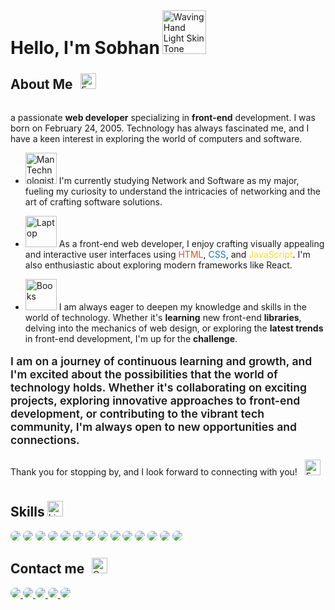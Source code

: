 <div>
    <h1 style="display : inline;">Hello, I'm Sobhan</h1> 
    <img src="https://raw.githubusercontent.com/Tarikul-Islam-Anik/Animated-Fluent-Emojis/master/Emojis/Hand%20gestures/Waving%20Hand%20Light%20Skin%20Tone.png" alt="Waving Hand Light Skin Tone" width="70" height="70" />
</div>

<div>
    <h2 style="display: inline-block;margin-right : .5rem;">About Me</h2> 
    <img src="https://raw.githubusercontent.com/Tarikul-Islam-Anik/Animated-Fluent-Emojis/master/Emojis/Smilies/Face%20with%20Monocle.png" alt="Face with Monocle" width="25" height="25" />
</div>

a passionate **web developer** specializing in **front-end** development. I was born on February 24, 2005. Technology has always fascinated me, and I have a keen interest in exploring the world of computers and software.

-   <img src="https://raw.githubusercontent.com/Tarikul-Islam-Anik/Animated-Fluent-Emojis/master/Emojis/People%20with%20professions/Man%20Technologist%20Light%20Skin%20Tone.png" alt="Man Technologist Light Skin Tone" width="50" height="50" /> I'm currently studying Network and Software as my major, fueling my curiosity to understand the intricacies of networking and the art of crafting software solutions.

-   <img src="https://raw.githubusercontent.com/Tarikul-Islam-Anik/Animated-Fluent-Emojis/master/Emojis/Objects/Laptop.png" alt="Laptop" width="50" height="50" /> As a front-end web developer, I enjoy crafting visually appealing and interactive user interfaces using <span style="color : #E34F26">HTML</span>, <span style="color : #1572B6">CSS</span>, and <span style="color : #F7DF1E">JavaScript</span>. I'm also enthusiastic about exploring modern frameworks like React.

-   <img src="https://raw.githubusercontent.com/Tarikul-Islam-Anik/Animated-Fluent-Emojis/master/Emojis/Objects/Books.png" alt="Books" width="50" height="50" /> I am always eager to deepen my knowledge and skills in the world of technology. Whether it's **learning** new front-end **libraries**, delving into the mechanics of web design, or exploring the **latest trends** in front-end development, I'm up for the **challenge**.

<p style="font-size : 1.1rem; font-weight : 600 ;">I am on a journey of continuous learning and growth, and I'm excited about the possibilities that the world of technology holds. Whether it's collaborating on exciting projects, exploring innovative approaches to front-end development, or contributing to the vibrant tech community, I'm always open to new opportunities and connections.</p>

<div>
    <p style="display: inline-block; margin-right : .5rem;">
        Thank you for stopping by, and I look forward to connecting with you! 
    </p>
    <img src="https://raw.githubusercontent.com/Tarikul-Islam-Anik/Animated-Fluent-Emojis/master/Emojis/Smilies/Face%20Blowing%20a%20Kiss.png" alt="Face Blowing a Kiss" width="25" height="25" />
</div>

<div>
    <h2 style="display: inline-block;">Skills</h2> 
    <img src="https://raw.githubusercontent.com/Tarikul-Islam-Anik/Animated-Fluent-Emojis/master/Emojis/Objects/Light%20Bulb.png" alt="Light Bulb" width="25" height="25" />
</div>

<img style="border-radius:.5rem;" src="https://img.shields.io/badge/HTML5-E34F26?style=for-the-badge&logo=html5&logoColor=white">
<img style="border-radius:.5rem;" src="https://img.shields.io/badge/CSS3-1572B6?style=for-the-badge&logo=css3&logoColor=white">
<img style="border-radius:.5rem;" src="https://img.shields.io/badge/Sass-CC6699?style=for-the-badge&logo=sass&logoColor=white">
<img style="border-radius:.5rem;" src="https://img.shields.io/badge/Bootstrap-563D7C?style=for-the-badge&logo=bootstrap&logoColor=white">
<img style="border-radius:.5rem;" src="https://img.shields.io/badge/JavaScript-323330?style=for-the-badge&logo=javascript&logoColor=F7DF1E">
<img style="border-radius:.5rem;" src="https://img.shields.io/badge/TypeScript-007ACC?style=for-the-badge&logo=typescript&logoColor=white">
<img style="border-radius:.5rem;" src="https://img.shields.io/badge/React-20232A?style=for-the-badge&logo=react&logoColor=61DAFB">
<img style="border-radius:.5rem;" src="https://img.shields.io/badge/Lodash-3492FF?style=for-the-badge&logo=lodash&logoColor=white"">
<img style="border-radius:.5rem;" src="https://img.shields.io/badge/Material%20UI-007FFF?style=for-the-badge&logo=mui&logoColor=white">
<img style="border-radius:.5rem;" src="https://img.shields.io/badge/Ant%20Design-1890FF?style=for-the-badge&logo=antdesign&logoColor=white">
<img style="border-radius:.5rem;" src="https://img.shields.io/badge/npm-CB3837?style=for-the-badge&logo=npm&logoColor=white">
<img style="border-radius:.5rem;" src="https://img.shields.io/badge/Postman-FF6C37?style=for-the-badge&logo=Postman&logoColor=white">
<img style="border-radius:.5rem;" src="https://img.shields.io/badge/Tailwind_CSS-38B2AC?style=for-the-badge&logo=tailwind-css&logoColor=white">
<img style="border-radius:.5rem;" src="https://img.shields.io/badge/Vite-B73BFE?style=for-the-badge&logo=vite&logoColor=FFD62E">

<div>
    <h2 style="display: inline-block; margin-right : .5rem;">Contact me</h2> 
    <img src="https://raw.githubusercontent.com/Tarikul-Islam-Anik/Animated-Fluent-Emojis/master/Emojis/Hand%20gestures/Call%20Me%20Hand%20Medium-Light%20Skin%20Tone.png" alt="Call Me Hand Medium-Light Skin Tone" width="25" height="25" />
</div>

<div>
    <a href="mailto:sobhan.yaghobi.work@gmail.com">
        <img style="border-radius:.5rem;" src="https://img.shields.io/badge/Gmail-D14836?style=for-the-badge&logo=gmail&logoColor=white">
    </a>
    <a href="https://www.instagram.com/sobhan__ya">
        <img style="border-radius:.5rem;" src="https://img.shields.io/badge/Instagram-E4405F?style=for-the-badge&logo=instagram&logoColor=white">
    </a>
    <a href="https://www.linkedin.com/in/sobhan-yaghobi-709209244">
        <img style="border-radius:.5rem;" src="https://img.shields.io/badge/LinkedIn-0077B5?style=for-the-badge&logo=linkedin&logoColor=white">
    </a>
    <a href="https://t.me/sobhan_yaghobii">
        <img style="border-radius:.5rem;" src="https://img.shields.io/badge/Telegram-2CA5E0?style=for-the-badge&logo=telegram&logoColor=white">
    </a>
    <a href="https://github.com/sobhan-yaghobi">
        <img style="border-radius:.5rem;" src="https://img.shields.io/badge/GitHub-100000?style=for-the-badge&logo=github&logoColor=white">
    </a>
</div>

